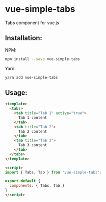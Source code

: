 # vue-simple-tabs
Tabs component for vue.js

## Installation:

NPM:
```bash
npm install --save vue-simple-tabs
```
Yarn:
```bash
yarn add vue-simple-tabs
```

## Usage:

```html
<template>
  <tabs>
    <tab title="Tab 1" active="true">
      Tab 1 content
    </tab>
    <tab title="Tab 2">
      Tab 2 content
    </tab>
    <tab title="Tab 3">
      Tab 3 content
    </tab>
  </tabs>
</template>

<script>
import { Tabs, Tab } from 'vue-simple-tabs';

export default {
  components: { Tabs, Tab }
}
</script>
```